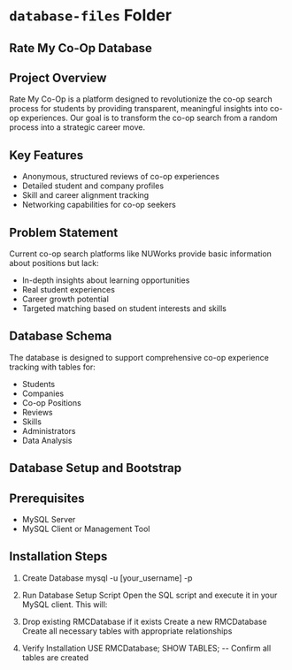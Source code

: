 # `database-files` Folder

## **Rate My Co-Op Database** 
## **Project Overview**
Rate My Co-Op is a platform designed to revolutionize the co-op search process for students by providing transparent, meaningful insights into co-op experiences. Our goal is to transform the co-op search from a random process into a strategic career move.

## **Key Features**

- Anonymous, structured reviews of co-op experiences
- Detailed student and company profiles
- Skill and career alignment tracking
- Networking capabilities for co-op seekers

## **Problem Statement**
Current co-op search platforms like NUWorks provide basic information about positions but lack:

- In-depth insights about learning opportunities
- Real student experiences
- Career growth potential
- Targeted matching based on student interests and skills

## **Database Schema**
The database is designed to support comprehensive co-op experience tracking with tables for:

- Students
- Companies
- Co-op Positions
- Reviews
- Skills
- Administrators
- Data Analysis

## **Database Setup and Bootstrap** 
## **Prerequisites**

- MySQL Server
- MySQL Client or Management Tool

## **Installation Steps**

1. Create Database
mysql -u [your_username] -p

2. Run Database Setup Script
Open the SQL script and execute it in your MySQL client. This will:

3. Drop existing RMCDatabase if it exists
Create a new RMCDatabase
Create all necessary tables with appropriate relationships


4. Verify Installation
USE RMCDatabase;
SHOW TABLES;  -- Confirm all tables are created